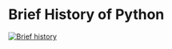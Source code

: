 # Brief History of Python
[![Brief history](https://res.cloudinary.com/marcomontalbano/image/upload/v1631865142/video_to_markdown/images/google-drive--1UlFpH0LBUs57MM-h0nHtYSCPHo1xwJsV-c05b58ac6eb4c4700831b2b3070cd403.jpg)](https://drive.google.com/file/d/1UlFpH0LBUs57MM-h0nHtYSCPHo1xwJsV/view?usp=sharing "Brief history")
